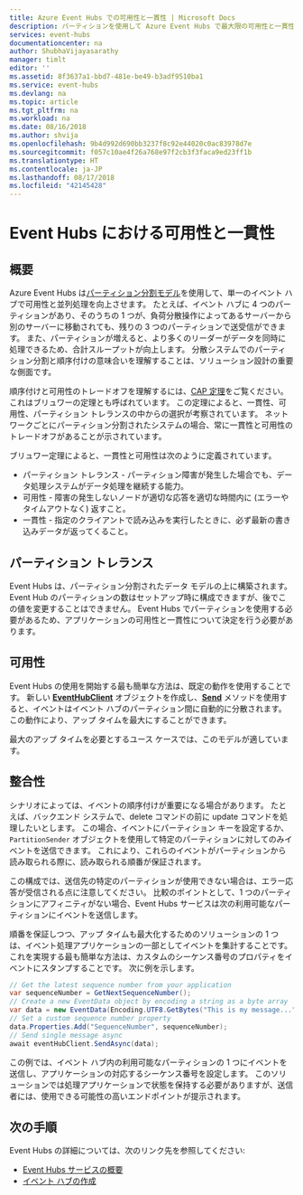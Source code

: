 ```yaml
---
title: Azure Event Hubs での可用性と一貫性 | Microsoft Docs
description: パーティションを使用して Azure Event Hubs で最大限の可用性と一貫性を実現する方法
services: event-hubs
documentationcenter: na
author: ShubhaVijayasarathy
manager: timlt
editor: ''
ms.assetid: 8f3637a1-bbd7-481e-be49-b3adf9510ba1
ms.service: event-hubs
ms.devlang: na
ms.topic: article
ms.tgt_pltfrm: na
ms.workload: na
ms.date: 08/16/2018
ms.author: shvija
ms.openlocfilehash: 9b4d992d690bb3237f8c92e44020c0ac83978d7e
ms.sourcegitcommit: f057c10ae4f26a768e97f2cb3f3faca9ed23ff1b
ms.translationtype: HT
ms.contentlocale: ja-JP
ms.lasthandoff: 08/17/2018
ms.locfileid: "42145428"
---
```

# <a name="availability-and-consistency-in-event-hubs"></a>Event Hubs における可用性と一貫性

## <a name="overview"></a>概要
Azure Event Hubs は[パーティション分割モデル](event-hubs-features.md#partitions)を使用して、単一のイベント ハブで可用性と並列処理を向上させます。 たとえば、イベント ハブに 4 つのパーティションがあり、そのうちの 1 つが、負荷分散操作によってあるサーバーから別のサーバーに移動されても、残りの 3 つのパーティションで送受信ができます。 また、パーティションが増えると、より多くのリーダーがデータを同時に処理できるため、合計スループットが向上します。 分散システムでのパーティション分割と順序付けの意味合いを理解することは、ソリューション設計の重要な側面です。

順序付けと可用性のトレードオフを理解するには、[CAP 定理](https://en.wikipedia.org/wiki/CAP_theorem)をご覧ください。これはブリュワーの定理とも呼ばれています。 この定理によると、一貫性、可用性、パーティション トレランスの中からの選択が考察されています。 ネットワークごとにパーティション分割されたシステムの場合、常に一貫性と可用性のトレードオフがあることが示されています。

ブリュワー定理によると、一貫性と可用性は次のように定義されています。
* パーティション トレランス - パーティション障害が発生した場合でも、データ処理システムがデータ処理を継続する能力。
* 可用性 - 障害の発生しないノードが適切な応答を適切な時間内に (エラーやタイムアウトなく) 返すこと。
* 一貫性 - 指定のクライアントで読み込みを実行したときに、必ず最新の書き込みデータが返ってくること。

## <a name="partition-tolerance"></a>パーティション トレランス
Event Hubs は、パーティション分割されたデータ モデルの上に構築されます。 Event Hub のパーティションの数はセットアップ時に構成できますが、後でこの値を変更することはできません。 Event Hubs でパーティションを使用する必要があるため、アプリケーションの可用性と一貫性について決定を行う必要があります。

## <a name="availability"></a>可用性
Event Hubs の使用を開始する最も簡単な方法は、既定の動作を使用することです。 新しい **[EventHubClient](/dotnet/api/microsoft.azure.eventhubs.eventhubclient)** オブジェクトを作成し、**[Send](/dotnet/api/microsoft.azure.eventhubs.eventhubclient.sendasync?view=azure-dotnet#Microsoft_Azure_EventHubs_EventHubClient_SendAsync_Microsoft_Azure_EventHubs_EventData_)** メソッドを使用すると、イベントはイベント ハブのパーティション間に自動的に分散されます。 この動作により、アップ タイムを最大にすることができます。

最大のアップ タイムを必要とするユース ケースでは、このモデルが適しています。

## <a name="consistency"></a>整合性
シナリオによっては、イベントの順序付けが重要になる場合があります。 たとえば、バックエンド システムで、delete コマンドの前に update コマンドを処理したいとします。 この場合、イベントにパーティション キーを設定するか、`PartitionSender` オブジェクトを使用して特定のパーティションに対してのみイベントを送信できます。 これにより、これらのイベントがパーティションから読み取られる際に、読み取られる順番が保証されます。

この構成では、送信先の特定のパーティションが使用できない場合は、エラー応答が受信される点に注意してください。 比較のポイントとして、1 つのパーティションにアフィニティがない場合、Event Hubs サービスは次の利用可能なパーティションにイベントを送信します。

順番を保証しつつ、アップ タイムも最大化するためのソリューションの 1 つは、イベント処理アプリケーションの一部としてイベントを集計することです。 これを実現する最も簡単な方法は、カスタムのシーケンス番号のプロパティをイベントにスタンプすることです。 次に例を示します。

```csharp
// Get the latest sequence number from your application
var sequenceNumber = GetNextSequenceNumber();
// Create a new EventData object by encoding a string as a byte array
var data = new EventData(Encoding.UTF8.GetBytes("This is my message..."));
// Set a custom sequence number property
data.Properties.Add("SequenceNumber", sequenceNumber);
// Send single message async
await eventHubClient.SendAsync(data);
```

この例では、イベント ハブ内の利用可能なパーティションの 1 つにイベントを送信し、アプリケーションの対応するシーケンス番号を設定します。 このソリューションでは処理アプリケーションで状態を保持する必要がありますが、送信者には、使用できる可能性の高いエンドポイントが提示されます。

## <a name="next-steps"></a>次の手順
Event Hubs の詳細については、次のリンク先を参照してください:

* [Event Hubs サービスの概要](event-hubs-what-is-event-hubs.md)
* [イベント ハブの作成](event-hubs-create.md)
